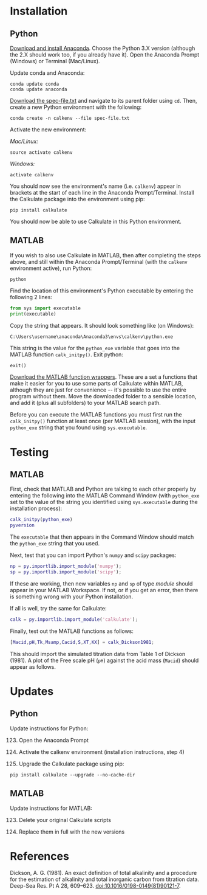 # Installation

## Python

[Download and install Anaconda](https://www.anaconda.com/download/). Choose the Python 3.X version (although the 2.X should work too, if you already have it). Open the Anaconda Prompt (Windows) or Terminal (Mac/Linux).

Update conda and Anaconda:

```
conda update conda
conda update anaconda
```

[Download the spec-file.txt](https://github.com/mvdh7/calkulate/blob/master/spec-file.txt) and navigate to its parent folder using `cd`. Then, create a new Python environment with the following:

```
conda create -n calkenv --file spec-file.txt
```

Activate the new environment:

*Mac/Linux:*

```
source activate calkenv
```

*Windows:*

```
activate calkenv
```

You should now see the environment's name (i.e. `calkenv`) appear in brackets at the start of each line in the Anaconda Prompt/Terminal. Install the Calkulate package into the environment using pip:

```
pip install calkulate
```

You should now be able to use Calkulate in this Python environment.

## MATLAB

If you wish to also use Calkulate in MATLAB, then after completing the steps above, and still within the Anaconda Prompt/Terminal (with the `calkenv` environment active), run Python:

```
python
```

Find the location of this environment's Python executable by entering the following 2 lines:

```python
from sys import executable
print(executable)
```

Copy the string that appears. It should look something like (on Windows):

```
C:\Users\username\anaconda\Anaconda3\envs\calkenv\python.exe
```

This string is the value for the `python_exe` variable that goes into the MATLAB function `calk_initpy()`. Exit python:

```python
exit()
```

[Download the MATLAB function wrappers](https://github.com/mvdh7/calkulate/tree/master/matlab). These are a set a functions that make it easier for you to use some parts of Calkulate within MATLAB, although they are just for convenience -- it's possible to use the entire program without them. Move the downloaded folder to a sensible location, and add it (plus all subfolders) to your MATLAB search path.

Before you can execute the MATLAB functions you must first run the `calk_initpy()` function at least once (per MATLAB session), with the input `python_exe` string that you found using `sys.executable`.


# Testing

## MATLAB

First, check that MATLAB and Python are talking to each other properly by entering the following into the MATLAB Command Window (with `python_exe` set to the value of the string you identified using `sys.executable` during the installation process):

```matlab
calk_initpy(python_exe)
pyversion
```

The `executable` that then appears in the Command Window should match the `python_exe` string that you used.

Next, test that you can import Python's `numpy` and `scipy` packages:

```matlab
np = py.importlib.import_module('numpy');
sp = py.importlib.import_module('scipy');
```

If these are working, then new variables `np` and `sp` of type *module* should appear in your MATLAB Workspace. If not, or if you get an error, then there is something wrong with your Python installation.

If all is well, try the same for Calkulate:

```matlab
calk = py.importlib.import_module('calkulate');
```

Finally, test out the MATLAB functions as follows:

```matlab
[Macid,pH,Tk,Msamp,Cacid,S,XT,KX] = calk_Dickson1981;
```

This should import the simulated titration data from Table 1 of Dickson (1981). A plot of the Free scale pH (`pH`) against the acid mass (`Macid`) should appear as follows.


# Updates

## Python

Update instructions for Python:

  123. Open the Anaconda Prompt

  123. Activate the calkenv environment (installation instructions, step 4)

  123. Upgrade the Calkulate package using pip:

```
pip install calkulate --upgrade --no-cache-dir
```

## MATLAB

Update instructions for MATLAB:

  123. Delete your original Calkulate scripts

  123. Replace them in full with the new versions


# References

Dickson, A. G. (1981). An exact definition of total alkalinity and a procedure for the estimation of alkalinity and total inorganic carbon from titration data. Deep-Sea Res. Pt A 28, 609–623. <a href="https://doi.org/10.1016/0198-0149(81)90121-7">doi:10.1016/0198-0149(81)90121-7</a>.
